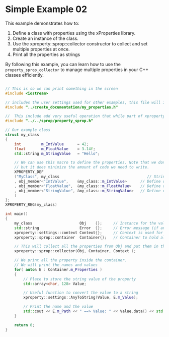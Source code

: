 
# Simple Example 02

This example demonstrates how to:
1.	Define a class with properties using the xProperties library.
2.	Create an instance of the class.
3.	Use the xproperty::sprop::collector constructor to collect and set multiple properties at once.
4.	Print all the properties as strings

By following this example, you can learn how to use the `property_sprop_collector` to manage multiple properties in your C++ classes efficiently.

```cpp

// This is so we can print something in the screen
#include <iostream>

// includes the user settings used for other examples, this file will include the library as well
#include "../create_documentation/my_properties.h"

//  This include add very useful operation that while part of xproperty is more like an extension.
#include "../../sprop/property_sprop.h"

// Our example class
struct my_class
{
    int         m_IntValue      = 42;
    float       m_FloatValue    = 3.14f;
    std::string m_StringValue   = "Hello";

    // We can use this macro to define the properties. Note that we don't really need to use a macro
    // but it does minimize the amount of code we need to write.
    XPROPERTY_DEF
    ("MyClass", my_class                                       // String of the name of the class and the type of the class 
    , obj_member<"IntValue",    &my_class::m_IntValue>      // Define our interger property
    , obj_member<"FloatValue",  &my_class::m_FloatValue>    // Define our float property
    , obj_member<"StringValue", &my_class::m_StringValue>   // Define our string property
    )
};
XPROPERTY_REG(my_class)

int main()
{
    my_class                     Obj    {};     // Instance for the values
    std::string                  Error  {};     // Error message (if any)
    xproperty::settings::context Context{};     // Context is used for more advance features, and not always required
    xproperty::sprop::container  Container{};   // Container to hold all the collected properties

    // This will collect all the properties from Obj and put them in the Container
    xproperty::sprop::collector(Obj, Container, Context );

    // We print all the property inside the container.
    // We will print the names and values
    for( auto& E : Container.m_Properties )
    {
        // Place to store the string value of the property
        std::array<char, 128> Value;

        // Useful function to convert the value to a string
        xproperty::settings::AnyToString(Value, E.m_Value);

        // Print the name and the value
        std::cout << E.m_Path << " ==> Value: " << Value.data() << std::endl;
    }

    return 0;
}

```
